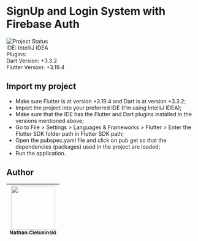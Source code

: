 # SignUp and Login System with Firebase Auth
 <img alt="Project Status" src="https://img.shields.io/badge/Status-Completed-green"><br/>
IDE: IntelliJ IDEA<br/>
Plugins:<br/>
Dart Version: +3.3.2<br/>
Flutter Version: +3.19.4<br/>

## Import my project
- Make sure Flutter is at version +3.19.4 and Dart is at version +3.3.2;
- Import the project into your preferred IDE (I'm using IntelliJ IDEA);
- Make sure that the IDE has the Flutter and Dart plugins installed in the versions mentioned above;
- Go to File > Settings > Languages ​​& Frameworks > Flutter > Enter the Flutter SDK folder path in Flutter SDK path;
- Open the pubspec.yaml file and click on pub get so that the dependencies (packages) used in the project are loaded;
- Run the application.

 ## Author
[<img loading="lazy" src="https://avatars.githubusercontent.com/u/141975272?v=4" width=115><br><sub>Nathan Cielusinski</sub>](https://github.com/AoiteFoca)|
|---|
